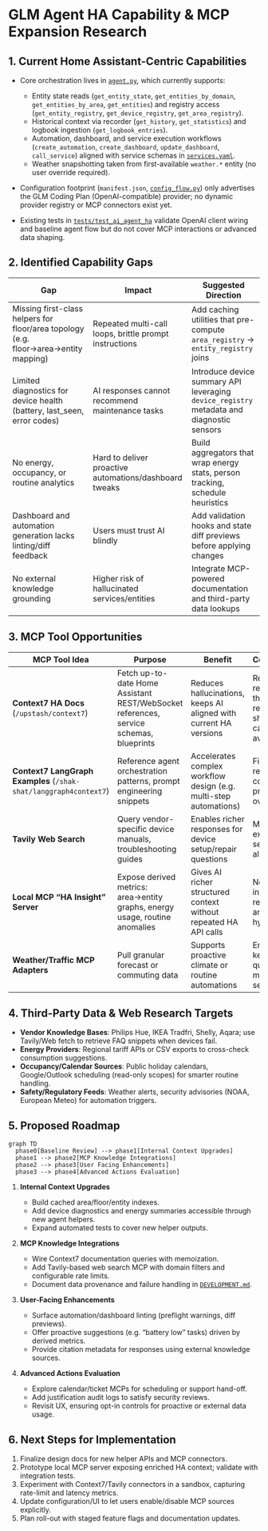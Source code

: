 # GLM Agent HA Capability & MCP Expansion Research

## 1. Current Home Assistant-Centric Capabilities

- Core orchestration lives in [`agent.py`](custom_components/glm_agent_ha/agent.py:1), which currently supports:
  - Entity state reads (`get_entity_state`, `get_entities_by_domain`, `get_entities_by_area`, `get_entities`) and registry access (`get_entity_registry`, `get_device_registry`, `get_area_registry`).
  - Historical context via recorder (`get_history`, `get_statistics`) and logbook ingestion (`get_logbook_entries`).
  - Automation, dashboard, and service execution workflows (`create_automation`, `create_dashboard`, `update_dashboard`, `call_service`) aligned with service schemas in [`services.yaml`](custom_components/glm_agent_ha/services.yaml:1).
  - Weather snapshotting taken from first-available `weather.*` entity (no user override required).

- Configuration footprint (`manifest.json`, [`config_flow.py`](custom_components/glm_agent_ha/config_flow.py:1)) only advertises the GLM Coding Plan (OpenAI-compatible) provider; no dynamic provider registry or MCP connectors exist yet.

- Existing tests in [`tests/test_ai_agent_ha`](tests/test_ai_agent_ha/test_agent.py:1) validate OpenAI client wiring and baseline agent flow but do not cover MCP interactions or advanced data shaping.

## 2. Identified Capability Gaps

| Gap | Impact | Suggested Direction |
| --- | --- | --- |
| Missing first-class helpers for floor/area topology (e.g. floor→area→entity mapping) | Repeated multi-call loops, brittle prompt instructions | Add caching utilities that pre-compute `area_registry` → `entity_registry` joins |
| Limited diagnostics for device health (battery, last_seen, error codes) | AI responses cannot recommend maintenance tasks | Introduce device summary API leveraging `device_registry` metadata and diagnostic sensors |
| No energy, occupancy, or routine analytics | Hard to deliver proactive automations/dashboard tweaks | Build aggregators that wrap energy stats, person tracking, schedule heuristics |
| Dashboard and automation generation lacks linting/diff feedback | Users must trust AI blindly | Add validation hooks and state diff previews before applying changes |
| No external knowledge grounding | Higher risk of hallucinated services/entities | Integrate MCP-powered documentation and third-party data lookups |

## 3. MCP Tool Opportunities

| MCP Tool Idea | Purpose | Benefit | Considerations |
| --- | --- | --- | --- |
| **Context7 HA Docs** (`/upstash/context7`) | Fetch up-to-date Home Assistant REST/WebSocket references, service schemas, blueprints | Reduces hallucinations, keeps AI aligned with current HA versions | Requires request throttling; responses should be cached to avoid rate limits |
| **Context7 LangGraph Examples** (`/shak-shat/langgraph4context7`) | Reference agent orchestration patterns, prompt engineering snippets | Accelerates complex workflow design (e.g. multi-step automations) | Filter for relevant content to prevent overload |
| **Tavily Web Search** | Query vendor-specific device manuals, troubleshooting guides | Enables richer responses for device setup/repair questions | Must sanitize external data; set domain allowlists |
| **Local MCP “HA Insight” Server** | Expose derived metrics: area→entity graphs, energy usage, routine anomalies | Gives AI richer structured context without repeated HA API calls | Needs incremental refresh logic and storage hygiene |
| **Weather/Traffic MCP Adapters** | Pull granular forecast or commuting data | Supports proactive climate or routine automations | Ensure API keys and quotas are managed securely |

## 4. Third-Party Data & Web Research Targets

- **Vendor Knowledge Bases**: Philips Hue, IKEA Tradfri, Shelly, Aqara; use Tavily/Web fetch to retrieve FAQ snippets when devices fail.
- **Energy Providers**: Regional tariff APIs or CSV exports to cross-check consumption suggestions.
- **Occupancy/Calendar Sources**: Public holiday calendars, Google/Outlook scheduling (read-only scopes) for smarter routine handling.
- **Safety/Regulatory Feeds**: Weather alerts, security advisories (NOAA, European Meteo) for automation triggers.

## 5. Proposed Roadmap

```mermaid
graph TD
  phase0[Baseline Review] --> phase1[Internal Context Upgrades]
  phase1 --> phase2[MCP Knowledge Integrations]
  phase2 --> phase3[User Facing Enhancements]
  phase3 --> phase4[Advanced Actions Evaluation]
```

1. **Internal Context Upgrades**
   - Build cached area/floor/entity indexes.
   - Add device diagnostics and energy summaries accessible through new agent helpers.
   - Expand automated tests to cover new helper outputs.

2. **MCP Knowledge Integrations**
   - Wire Context7 documentation queries with memoization.
   - Add Tavily-based web search MCP with domain filters and configurable rate limits.
   - Document data provenance and failure handling in [`DEVELOPMENT.md`](docs/DEVELOPMENT.md:1).

3. **User-Facing Enhancements**
   - Surface automation/dashboard linting (preflight warnings, diff previews).
   - Offer proactive suggestions (e.g. “battery low” tasks) driven by derived metrics.
   - Provide citation metadata for responses using external knowledge sources.

4. **Advanced Actions Evaluation**
   - Explore calendar/ticket MCPs for scheduling or support hand-off.
   - Add justification audit logs to satisfy security reviews.
   - Revisit UX, ensuring opt-in controls for proactive or external data usage.

## 6. Next Steps for Implementation

1. Finalize design docs for new helper APIs and MCP connectors.
2. Prototype local MCP server exposing enriched HA context; validate with integration tests.
3. Experiment with Context7/Tavily connectors in a sandbox, capturing rate-limit and latency metrics.
4. Update configuration/UI to let users enable/disable MCP sources explicitly.
5. Plan roll-out with staged feature flags and documentation updates.

